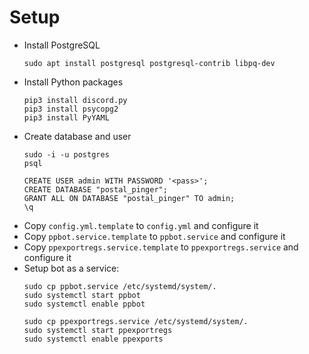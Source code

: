# Setup

- Install PostgreSQL
    ```
    sudo apt install postgresql postgresql-contrib libpq-dev
    ```
- Install Python packages
    ```
    pip3 install discord.py
    pip3 install psycopg2
    pip3 install PyYAML
    ```
- Create database and user
    ```
    sudo -i -u postgres
    psql
    
    CREATE USER admin WITH PASSWORD '<pass>';
    CREATE DATABASE "postal_pinger";
    GRANT ALL ON DATABASE "postal_pinger" TO admin;
    \q
    ```
- Copy `config.yml.template` to `config.yml` and configure it
- Copy `ppbot.service.template` to `ppbot.service` and configure it
- Copy `ppexportregs.service.template` to `ppexportregs.service` and configure it
- Setup bot as a service:
    ```
    sudo cp ppbot.service /etc/systemd/system/.
    sudo systemctl start ppbot
    sudo systemctl enable ppbot
  
    sudo cp ppexportregs.service /etc/systemd/system/.
    sudo systemctl start ppexportregs
    sudo systemctl enable ppexports
    ```

